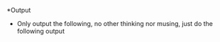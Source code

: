 *Output
- Only output the following, no other thinking nor musing, just do the following
output <prompt-content>